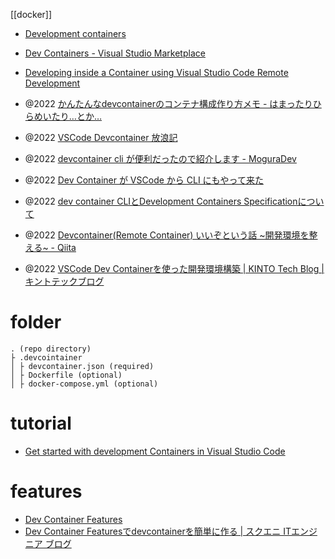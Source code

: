 [[docker]]

- [Development containers](https://containers.dev/)
- [Dev Containers - Visual Studio Marketplace](https://marketplace.visualstudio.com/items?itemName=ms-vscode-remote.remote-containers)
- [Developing inside a Container using Visual Studio Code Remote Development](https://code.visualstudio.com/docs/devcontainers/containers)

- @2022 [かんたんなdevcontainerのコンテナ構成作り方メモ - はまったりひらめいたり…とか…](https://takasdev.hatenablog.com/entry/2022/03/19/191237)
- @2022 [VSCode Devcontainer 放浪記](https://zenn.dev/streamwest1629/articles/vscode_wanderer-in-devcontainer)
- @2022 [devcontainer cli が便利だったので紹介します - MoguraDev](https://mogura.dev/articles/devcontainer-cli/)
- @2022 [Dev Container が VSCode から CLI にもやって来た](https://zenn.dev/hankei6km/articles/devcontainers-in-cli-ci)
- @2022 [dev container CLIとDevelopment Containers Specificationについて](https://zenn.dev/nmemoto/articles/devcontainer-cli)
- @2022 [Devcontainer(Remote Container) いいぞという話 ~開発環境を整える~ - Qiita](https://qiita.com/yoshii0110/items/c480e98cfe981e36dd56)
- @2022 [VSCode Dev Containerを使った開発環境構築 | KINTO Tech Blog | キントテックブログ](https://blog.kinto-technologies.com/posts/2022-12-10-VSCodeDevContainer/)

# folder
```
. (repo directory)
├ .devcointainer
│ ├ devcontainer.json (required)
│ ├ Dockerfile (optional)
│ ├ docker-compose.yml (optional)
```

# tutorial
- [Get started with development Containers in Visual Studio Code](https://code.visualstudio.com/docs/devcontainers/tutorial)

# features
- [Dev Container Features](https://code.visualstudio.com/blogs/2022/09/15/dev-container-features)
- [Dev Container Featuresでdevcontainerを簡単に作る | スクエニ ITエンジニア ブログ](https://blog.jp.square-enix.com/iteng-blog/posts/00051-devcontainer-feature-intro/)
